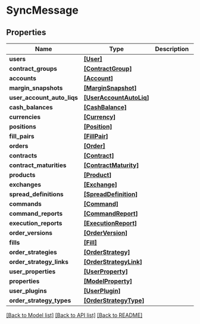 # SyncMessage

## Properties
Name | Type | Description | Notes
------------ | ------------- | ------------- | -------------
**users** | [**[User]**](User.md) |  | 
**contract_groups** | [**[ContractGroup]**](ContractGroup.md) |  | 
**accounts** | [**[Account]**](Account.md) |  | [optional] 
**margin_snapshots** | [**[MarginSnapshot]**](MarginSnapshot.md) |  | [optional] 
**user_account_auto_liqs** | [**[UserAccountAutoLiq]**](UserAccountAutoLiq.md) |  | [optional] 
**cash_balances** | [**[CashBalance]**](CashBalance.md) |  | [optional] 
**currencies** | [**[Currency]**](Currency.md) |  | [optional] 
**positions** | [**[Position]**](Position.md) |  | [optional] 
**fill_pairs** | [**[FillPair]**](FillPair.md) |  | [optional] 
**orders** | [**[Order]**](Order.md) |  | [optional] 
**contracts** | [**[Contract]**](Contract.md) |  | [optional] 
**contract_maturities** | [**[ContractMaturity]**](ContractMaturity.md) |  | [optional] 
**products** | [**[Product]**](Product.md) |  | [optional] 
**exchanges** | [**[Exchange]**](Exchange.md) |  | [optional] 
**spread_definitions** | [**[SpreadDefinition]**](SpreadDefinition.md) |  | [optional] 
**commands** | [**[Command]**](Command.md) |  | [optional] 
**command_reports** | [**[CommandReport]**](CommandReport.md) |  | [optional] 
**execution_reports** | [**[ExecutionReport]**](ExecutionReport.md) |  | [optional] 
**order_versions** | [**[OrderVersion]**](OrderVersion.md) |  | [optional] 
**fills** | [**[Fill]**](Fill.md) |  | [optional] 
**order_strategies** | [**[OrderStrategy]**](OrderStrategy.md) |  | [optional] 
**order_strategy_links** | [**[OrderStrategyLink]**](OrderStrategyLink.md) |  | [optional] 
**user_properties** | [**[UserProperty]**](UserProperty.md) |  | [optional] 
**properties** | [**[ModelProperty]**](ModelProperty.md) |  | [optional] 
**user_plugins** | [**[UserPlugin]**](UserPlugin.md) |  | [optional] 
**order_strategy_types** | [**[OrderStrategyType]**](OrderStrategyType.md) |  | [optional] 

[[Back to Model list]](../README.md#documentation-for-models) [[Back to API list]](../README.md#documentation-for-api-endpoints) [[Back to README]](../README.md)


